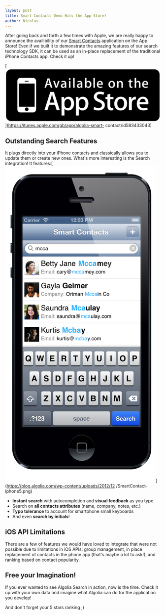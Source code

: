 ```yaml
---
layout: post
title: Smart Contacts Demo Hits the App Store!
author: Nicolas
---
```


After going back and forth a few times with Apple, we are really happy to
announce the availibility of our [Smart
Contacts][1]
application on the App Store! Even if we built it to demonstrate the amazing
features of our search technology SDK, it can be used as an in-place
replacement of the traditional iPhone Contacts app. Check it up!

[![Smart Contacts demo hits the App Store][2]](https://itunes.apple.com/gb/app/algolia-smart-
contact/id583433043)

## Outstanding Search Features

It plugs directly into your iPhone contacts and classically allows you to
update them or create new ones. What's more interesting is the Search
integration! It features:[![Smart Contacts Screenshot][3]](https://blog.algolia.com/wp-content/uploads/2012/12
/SmartContact-iphone5.png)

  * **Instant search** with autocompletion and **visual feedback** as you type
  * Search on **all contacts attributes** (name, company, notes, etc.)
  * **Typo tolerance** to account for smartphone small keyboards
  * And even **search by initials**!

## iOS API Limitations

There are a few of features we would have loved to integrate that were not
possible due to limitations in iOS APIs: group management, in place
replacement of contacts in the phone app (that's maybe a lot to ask!), and
ranking based on contact popularity.

## Free your Imagination!

If you ever wanted to see Algolia Search in action, now is the time. Check it
up with your own data and imagine what Algolia can do for the application you
develop!

And don't forget your 5 stars ranking ;)


[1]: https://itunes.apple.com/gb/app/algolia-smart-contact/id583433043
[2]: /assets/available-on-iphone-app-store-logo.png
[3]: /assets/SmartContact-iphone5-489x1024.png
